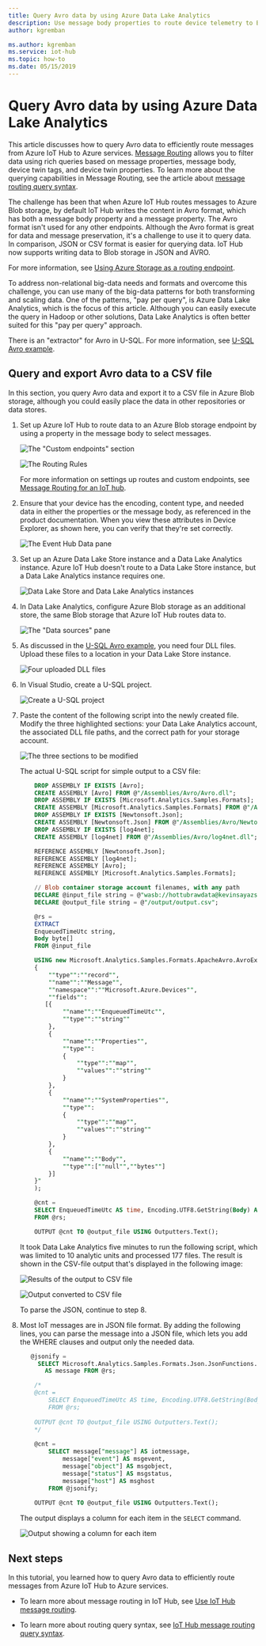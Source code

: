 ```yaml
---
title: Query Avro data by using Azure Data Lake Analytics
description: Use message body properties to route device telemetry to Blob storage and query the Avro format data that's written to Blob storage.
author: kgremban

ms.author: kgremban
ms.service: iot-hub 
ms.topic: how-to
ms.date: 05/15/2019
---
```

# Query Avro data by using Azure Data Lake Analytics

This article discusses how to query Avro data to efficiently route messages from Azure IoT Hub to Azure services. [Message Routing](iot-hub-devguide-messages-d2c.md) allows you to filter data using rich queries based on message properties, message body, device twin tags, and device twin properties. To learn more about the querying capabilities in Message Routing, see the article about [message routing query syntax](iot-hub-devguide-routing-query-syntax.md).

The challenge has been that when Azure IoT Hub routes messages to Azure Blob storage, by default IoT Hub writes the content in Avro format, which has both a message body property and a message property. The Avro format isn't used for any other endpoints. Although the Avro format is great for data and message preservation, it's a challenge to use it to query data. In comparison, JSON or CSV format is easier for querying data. IoT Hub now supports writing data to Blob storage in JSON and AVRO.

For more information, see [Using Azure Storage as a routing endpoint](iot-hub-devguide-messages-d2c.md#azure-storage-as-a-routing-endpoint).

To address non-relational big-data needs and formats and overcome this challenge, you can use many of the big-data patterns for both transforming and scaling data. One of the patterns, "pay per query", is Azure Data Lake Analytics, which is the focus of this article. Although you can easily execute the query in Hadoop or other solutions, Data Lake Analytics is often better suited for this "pay per query" approach.

There is an "extractor" for Avro in U-SQL. For more information, see [U-SQL Avro example](https://github.com/Azure/usql/tree/master/Examples/AvroExamples).

## Query and export Avro data to a CSV file

In this section, you query Avro data and export it to a CSV file in Azure Blob storage, although you could easily place the data in other repositories or data stores.

1. Set up Azure IoT Hub to route data to an Azure Blob storage endpoint by using a property in the message body to select messages.

   ![The "Custom endpoints" section](./media/iot-hub-query-avro-data/query-avro-data-1a.png)

   ![The Routing Rules](./media/iot-hub-query-avro-data/query-avro-data-1b.png)

   For more information on settings up routes and custom endpoints, see [Message Routing for an IoT hub](how-to-routing-portal.md).

2. Ensure that your device has the encoding, content type, and needed data in either the properties or the message body, as referenced in the product documentation. When you view these attributes in Device Explorer, as shown here, you can verify that they're set correctly.

   ![The Event Hub Data pane](./media/iot-hub-query-avro-data/query-avro-data-2.png)

3. Set up an Azure Data Lake Store instance and a Data Lake Analytics instance. Azure IoT Hub doesn't route to a Data Lake Store instance, but a Data Lake Analytics instance requires one.

   ![Data Lake Store and Data Lake Analytics instances](./media/iot-hub-query-avro-data/query-avro-data-3.png)

4. In Data Lake Analytics, configure Azure Blob storage as an additional store, the same Blob storage that Azure IoT Hub routes data to.

   ![The "Data sources" pane](./media/iot-hub-query-avro-data/query-avro-data-4.png)

5. As discussed in the [U-SQL Avro example](https://github.com/Azure/usql/tree/master/Examples/AvroExamples), you need four DLL files. Upload these files to a location in your Data Lake Store instance.

   ![Four uploaded DLL files](./media/iot-hub-query-avro-data/query-avro-data-5.png)

6. In Visual Studio, create a U-SQL project.

   ![Create a U-SQL project](./media/iot-hub-query-avro-data/query-avro-data-6.png)

7. Paste the content of the following script into the newly created file. Modify the three highlighted sections: your Data Lake Analytics account, the associated DLL file paths, and the correct path for your storage account.

   ![The three sections to be modified](./media/iot-hub-query-avro-data/query-avro-data-7a.png)

   The actual U-SQL script for simple output to a CSV file:

    ```sql
        DROP ASSEMBLY IF EXISTS [Avro];
        CREATE ASSEMBLY [Avro] FROM @"/Assemblies/Avro/Avro.dll";
        DROP ASSEMBLY IF EXISTS [Microsoft.Analytics.Samples.Formats];
        CREATE ASSEMBLY [Microsoft.Analytics.Samples.Formats] FROM @"/Assemblies/Avro/Microsoft.Analytics.Samples.Formats.dll";
        DROP ASSEMBLY IF EXISTS [Newtonsoft.Json];
        CREATE ASSEMBLY [Newtonsoft.Json] FROM @"/Assemblies/Avro/Newtonsoft.Json.dll";
        DROP ASSEMBLY IF EXISTS [log4net];
        CREATE ASSEMBLY [log4net] FROM @"/Assemblies/Avro/log4net.dll";

        REFERENCE ASSEMBLY [Newtonsoft.Json];
        REFERENCE ASSEMBLY [log4net];
        REFERENCE ASSEMBLY [Avro];
        REFERENCE ASSEMBLY [Microsoft.Analytics.Samples.Formats];

        // Blob container storage account filenames, with any path
        DECLARE @input_file string = @"wasb://hottubrawdata@kevinsayazstorage/kevinsayIoT/{*}/{*}/{*}/{*}/{*}/{*}";
        DECLARE @output_file string = @"/output/output.csv";

        @rs =
        EXTRACT
        EnqueuedTimeUtc string,
        Body byte[]
        FROM @input_file

        USING new Microsoft.Analytics.Samples.Formats.ApacheAvro.AvroExtractor(@"
        {
            ""type"":""record"",
            ""name"":""Message"",
            ""namespace"":""Microsoft.Azure.Devices"",
            ""fields"":
           [{
                ""name"":""EnqueuedTimeUtc"",
                ""type"":""string""
            },
            {
                ""name"":""Properties"",
                ""type"":
                {
                    ""type"":""map"",
                    ""values"":""string""
                }
            },
            {
                ""name"":""SystemProperties"",
                ""type"":
                {
                    ""type"":""map"",
                    ""values"":""string""
                }
            },
            {
                ""name"":""Body"",
                ""type"":[""null"",""bytes""]
            }]
        }"
        );

        @cnt =
        SELECT EnqueuedTimeUtc AS time, Encoding.UTF8.GetString(Body) AS jsonmessage
        FROM @rs;

        OUTPUT @cnt TO @output_file USING Outputters.Text(); 
    ```

    It took Data Lake Analytics five minutes to run the following script, which was limited to 10 analytic units and processed 177 files. The result is shown in the CSV-file output that's displayed in the following image:

    ![Results of the output to CSV file](./media/iot-hub-query-avro-data/query-avro-data-7b.png)

    ![Output converted to CSV file](./media/iot-hub-query-avro-data/query-avro-data-7c.png)

    To parse the JSON, continue to step 8.

8. Most IoT messages are in JSON file format. By adding the following lines, you can parse the message into a JSON file, which lets you add the WHERE clauses and output only the needed data.

    ```sql
       @jsonify =
         SELECT Microsoft.Analytics.Samples.Formats.Json.JsonFunctions.JsonTuple(Encoding.UTF8.GetString(Body))
           AS message FROM @rs;
    
        /*
        @cnt =
            SELECT EnqueuedTimeUtc AS time, Encoding.UTF8.GetString(Body) AS jsonmessage
            FROM @rs;
        
        OUTPUT @cnt TO @output_file USING Outputters.Text();
        */
        
        @cnt =
            SELECT message["message"] AS iotmessage,
                message["event"] AS msgevent,
                message["object"] AS msgobject,
                message["status"] AS msgstatus,
                message["host"] AS msghost
            FROM @jsonify;
            
        OUTPUT @cnt TO @output_file USING Outputters.Text();
    ```

    The output displays a column for each item in the `SELECT` command.

    ![Output showing a column for each item](./media/iot-hub-query-avro-data/query-avro-data-8.png)

## Next steps

In this tutorial, you learned how to query Avro data to efficiently route messages from Azure IoT Hub to Azure services.

* To learn more about message routing in IoT Hub, see [Use IoT Hub message routing](iot-hub-devguide-messages-d2c.md).

* To learn more about routing query syntax, see [IoT Hub message routing query syntax](iot-hub-devguide-routing-query-syntax.md).
